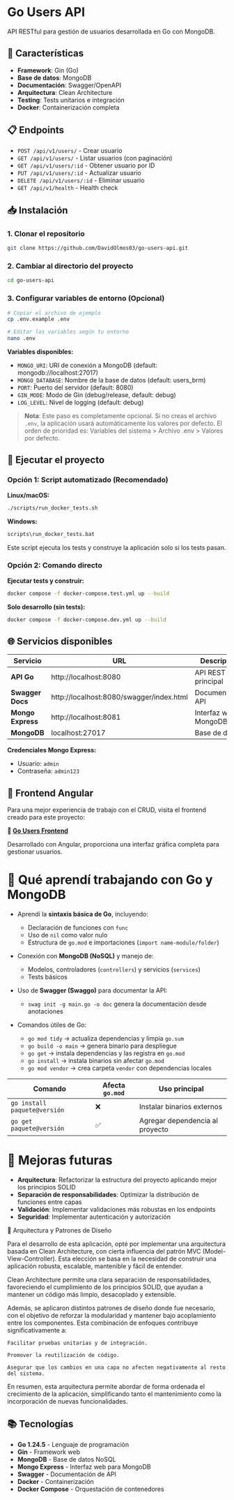 # Go Users API

API RESTful para gestión de usuarios desarrollada en Go con MongoDB.

## 🚀 Características

- **Framework**: Gin (Go)
- **Base de datos**: MongoDB
- **Documentación**: Swagger/OpenAPI
- **Arquitectura**: Clean Architecture
- **Testing**: Tests unitarios e integración
- **Docker**: Containerización completa

## 📋 Endpoints

- `POST /api/v1/users/` - Crear usuario
- `GET /api/v1/users/` - Listar usuarios (con paginación)
- `GET /api/v1/users/:id` - Obtener usuario por ID
- `PUT /api/v1/users/:id` - Actualizar usuario
- `DELETE /api/v1/users/:id` - Eliminar usuario
- `GET /api/v1/health` - Health check

## 📥 Instalación

### 1. Clonar el repositorio
```bash
git clone https://github.com/DavidOlmos03/go-users-api.git
```

### 2. Cambiar al directorio del proyecto
```bash
cd go-users-api
```

### 3. Configurar variables de entorno (Opcional)
```bash
# Copiar el archivo de ejemplo
cp .env.example .env

# Editar las variables según tu entorno
nano .env
```

**Variables disponibles:**
- `MONGO_URI`: URI de conexión a MongoDB (default: mongodb://localhost:27017)
- `MONGO_DATABASE`: Nombre de la base de datos (default: users_brm)
- `PORT`: Puerto del servidor (default: 8080)
- `GIN_MODE`: Modo de Gin (debug/release, default: debug)
- `LOG_LEVEL`: Nivel de logging (default: debug)

> **Nota**: Este paso es completamente opcional. Si no creas el archivo `.env`, la aplicación usará automáticamente los valores por defecto. El orden de prioridad es: Variables del sistema > Archivo .env > Valores por defecto.

## 🐳 Ejecutar el proyecto

### Opción 1: Script automatizado (Recomendado)

**Linux/macOS:**
```bash
./scripts/run_docker_tests.sh
```

**Windows:**
```cmd
scripts\run_docker_tests.bat
```

Este script ejecuta los tests y construye la aplicación solo si los tests pasan.

### Opción 2: Comando directo

**Ejecutar tests y construir:**
```bash
docker compose -f docker-compose.test.yml up --build
```

**Solo desarrollo (sin tests):**
```bash
docker compose -f docker-compose.dev.yml up --build
```

## 🌐 Servicios disponibles

| Servicio | URL | Descripción |
|----------|-----|-------------|
| **API Go** | http://localhost:8080 | API REST principal |
| **Swagger Docs** | http://localhost:8080/swagger/index.html | Documentación API |
| **Mongo Express** | http://localhost:8081 | Interfaz web MongoDB |
| **MongoDB** | localhost:27017 | Base de datos |

**Credenciales Mongo Express:**
- Usuario: `admin`
- Contraseña: `admin123`

## 🎨 Frontend Angular

Para una mejor experiencia de trabajo con el CRUD, visita el frontend creado para este proyecto:

**🔗 [Go Users Frontend](https://github.com/DavidOlmos03/go-users-front)**

Desarrollado con Angular, proporciona una interfaz gráfica completa para gestionar usuarios.


# 📘 Qué aprendí trabajando con Go y MongoDB

- Aprendí la **sintaxis básica de Go**, incluyendo:
  - Declaración de funciones con `func`
  - Uso de `nil` como valor nulo
  - Estructura de `go.mod` e importaciones (`import name-module/folder`)

- Conexión con **MongoDB (NoSQL)** y manejo de:
  - Modelos, controladores (`controllers`) y servicios (`services`)
  - Tests básicos

- Uso de **Swagger (Swaggo)** para documentar la API:
  - `swag init -g main.go -o doc` genera la documentación desde anotaciones

- Comandos útiles de Go:
  - `go mod tidy` → actualiza dependencias y limpia `go.sum`
  - `go build -o main` → genera binario para despliegue
  - `go get` → instala dependencias y las registra en `go.mod`
  - `go install` → instala binarios sin afectar `go.mod`
  - `go mod vendor` → crea carpeta `vendor` con dependencias locales

| Comando                      | Afecta `go.mod` | Uso principal                          |
|-----------------------------|------------------|----------------------------------------|
| `go install paquete@versión`| ❌               | Instalar binarios externos             |
| `go get paquete@versión`    | ✅               | Agregar dependencia al proyecto        |

# 🔧 Mejoras futuras

- **Arquitectura**: Refactorizar la estructura del proyecto aplicando mejor los principios SOLID
- **Separación de responsabilidades**: Optimizar la distribución de funciones entre capas
- **Validación**: Implementar validaciones más robustas en los endpoints
- **Seguridad**: Implementar autenticación y autorización

🧱 Arquitectura y Patrones de Diseño

Para el desarrollo de esta aplicación, opté por implementar una arquitectura basada en Clean Architecture, con cierta influencia del patrón MVC (Model-View-Controller). Esta elección se basa en la necesidad de construir una aplicación robusta, escalable, mantenible y fácil de entender.

Clean Architecture permite una clara separación de responsabilidades, favoreciendo el cumplimiento de los principios SOLID, que ayudan a mantener un código más limpio, desacoplado y extensible.

Además, se aplicaron distintos patrones de diseño donde fue necesario, con el objetivo de reforzar la modularidad y mantener bajo acoplamiento entre los componentes. Esta combinación de enfoques contribuye significativamente a:

    Facilitar pruebas unitarias y de integración.

    Promover la reutilización de código.

    Asegurar que los cambios en una capa no afecten negativamente al resto del sistema.

En resumen, esta arquitectura permite abordar de forma ordenada el crecimiento de la aplicación, simplificando tanto el mantenimiento como la incorporación de nuevas funcionalidades.

## 📚 Tecnologías

- **Go 1.24.5** - Lenguaje de programación
- **Gin** - Framework web
- **MongoDB** - Base de datos NoSQL
- **Mongo Express** - Interfaz web para MongoDB
- **Swagger** - Documentación de API
- **Docker** - Containerización
- **Docker Compose** - Orquestación de contenedores

